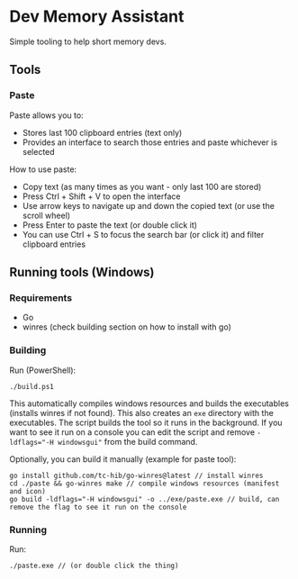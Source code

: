 # Dev Memory Assistant

Simple tooling to help short memory devs.

## Tools

### Paste

Paste allows you to:
- Stores last 100 clipboard entries (text only)
- Provides an interface to search those entries and paste whichever is selected

How to use paste:
- Copy text (as many times as you want - only last 100 are stored)
- Press Ctrl + Shift + V to open the interface
- Use arrow keys to navigate up and down the copied text (or use the scroll wheel)
- Press Enter to paste the text (or double click it)
- You can use Ctrl + S to focus the search bar (or click it) and filter clipboard entries

## Running tools (Windows)

### Requirements

- Go
- winres (check building section on how to install with go)

### Building

Run (PowerShell):

```
./build.ps1
```

This automatically compiles windows resources and builds the executables (installs winres if not found). This also creates an `exe` directory with the executables.
The script builds the tool so it runs in the background. If you want to see it run on a console you can edit the script and remove `-ldflags="-H windowsgui"` from the build command.

Optionally, you can build it manually (example for paste tool):

```
go install github.com/tc-hib/go-winres@latest // install winres
cd ./paste && go-winres make // compile windows resources (manifest and icon)
go build -ldflags="-H windowsgui" -o ../exe/paste.exe // build, can remove the flag to see it run on the console
```

### Running

Run:

```
./paste.exe // (or double click the thing)
```
